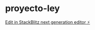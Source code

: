 # proyecto-ley

[Edit in StackBlitz next generation editor ⚡️](https://stackblitz.com/~/github.com/EnzoVezzaro/proyecto-ley)